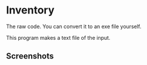 # Inventory

The raw code. You can convert it to an exe file yourself.

This program makes a text file of the input.

## Screenshots

